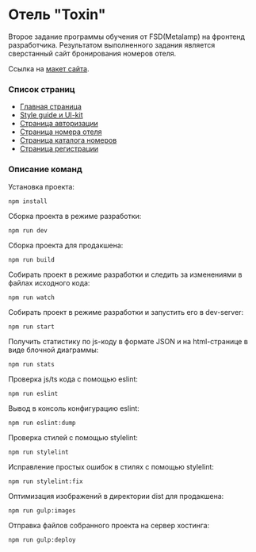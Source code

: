 # Отель "Toxin"

Второе задание программы обучения от FSD(Metalamp) на фронтенд разработчика. Результатом выполненного задания является сверстанный сайт бронирования номеров отеля.

Ссылка на [макет сайта](https://www.figma.com/file/MumYcKVk9RkKZEG6dR5E3A/).

### Список страниц
- [Главная страница](https://inontran.github.io/hotel-toxin/dist/)
- [Style guide и UI-kit](https://inontran.github.io/hotel-toxin/dist/guide.html)
- [Страница авторизации](https://inontran.github.io/hotel-toxin/dist/login.html)
- [Страница номера отеля](https://inontran.github.io/hotel-toxin/dist/product.html)
- [Страница каталога номеров](https://inontran.github.io/hotel-toxin/dist/products.html)
- [Страница регистрации](https://inontran.github.io/hotel-toxin/dist/register.html)

### Описание команд
Установка проекта:
```
npm install
```

Сборка проекта в режиме разработки:
```
npm run dev
```

Сборка проекта для продакшена:
```
npm run build
```

Собирать проект в режиме разработки и следить за изменениями в файлах исходного кода:
```
npm run watch
```

Собирать проект в режиме разработки и запустить его в dev-server:
```
npm run start
```

Получить статистику по js-коду в формате JSON и на html-странице в виде блочной диаграммы:
```
npm run stats
```

Проверка js/ts кода с помощью eslint:
```
npm run eslint
```

Вывод в консоль конфигурацию eslint:
```
npm run eslint:dump
```

Проверка стилей с помощью stylelint:
```
npm run stylelint
```

Исправление простых ошибок в стилях с помощью stylelint:
```
npm run stylelint:fix
```

Оптимизация изображений в директории dist для продакшена:
```
npm run gulp:images
```

Отправка файлов собранного проекта на сервер хостинга:
```
npm run gulp:deploy
```